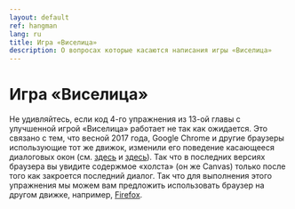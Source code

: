 ```yaml
---
layout: default
ref: hangman
lang: ru
title: Игра «Виселица»
description: О вопросах которые касаются написания игры «Виселица»
---
```


# Игра «Виселица»

Не удивляйтесь, если код 4-го упражнения из 13-ой главы с улучшенной игрой 
«Виселица» работает не так как ожидается. Это связано с тем, что весной 
2017&nbsp;года, Google Chrome и другие браузеры использующие тот же движок, 
изменили его поведение касающееся диалоговых окон (см. [здесь][1] и 
[здесь][2]). Так что в последних версиях браузера вы увидите содержмое 
«холста» (он же Canvas) только после того как закроется последний диалог. Так 
что для выполнения этого упражнения мы можем вам предложить использовать 
браузер на другом движке, например, [Firefox][3].

[1]: https://developers.google.com/web/updates/2017/03/dialogs-policy
[2]: https://www.chromestatus.com/feature/5669548871122944
[3]: https://www.mozilla.org/ru/firefox/new/

